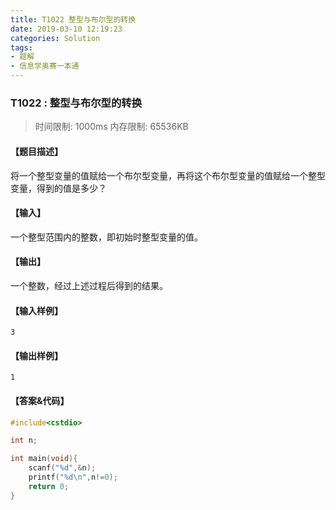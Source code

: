 ```yaml
---
title: T1022 整型与布尔型的转换
date: 2019-03-10 12:19:23
categories: Solution
tags:
- 题解
- 信息学奥赛一本通
---
```


### T1022 : 整型与布尔型的转换

> 时间限制: $1000 \text{ms}$ 内存限制: $65536 \text{KB}$

<!-- more -->

#### 【题目描述】

将一个整型变量的值赋给一个布尔型变量，再将这个布尔型变量的值赋给一个整型变量，得到的值是多少？

#### 【输入】

一个整型范围内的整数，即初始时整型变量的值。

#### 【输出】

一个整数，经过上述过程后得到的结果。

#### 【输入样例】

```
3
```

#### 【输出样例】

```
1
```

#### 【答案&代码】

```cpp
#include<cstdio>

int n;

int main(void){
    scanf("%d",&n);
    printf("%d\n",n!=0);
    return 0;
}
```
